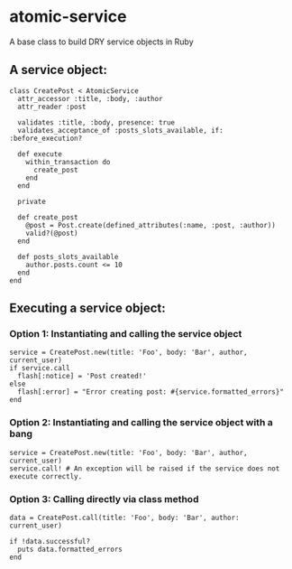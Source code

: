 # atomic-service
A base class to build DRY service objects in Ruby

## A service object:

```
class CreatePost < AtomicService
  attr_accessor :title, :body, :author
  attr_reader :post

  validates :title, :body, presence: true 
  validates_acceptance_of :posts_slots_available, if: :before_execution?

  def execute
    within_transaction do 
      create_post
    end
  end

  private 

  def create_post
    @post = Post.create(defined_attributes(:name, :post, :author))
    valid?(@post)
  end 

  def posts_slots_available
    author.posts.count <= 10
  end
end
```

## Executing a service object:

### Option 1: Instantiating and calling the service object
```
service = CreatePost.new(title: 'Foo', body: 'Bar', author, current_user)
if service.call
  flash[:notice] = 'Post created!'
else
  flash[:error] = "Error creating post: #{service.formatted_errors}"
end
```

### Option 2: Instantiating and calling the service object with a bang
```
service = CreatePost.new(title: 'Foo', body: 'Bar', author, current_user)
service.call! # An exception will be raised if the service does not execute correctly.
```

### Option 3: Calling directly via class method
```
data = CreatePost.call(title: 'Foo', body: 'Bar', author: current_user)

if !data.successful?
  puts data.formatted_errors
end
```


